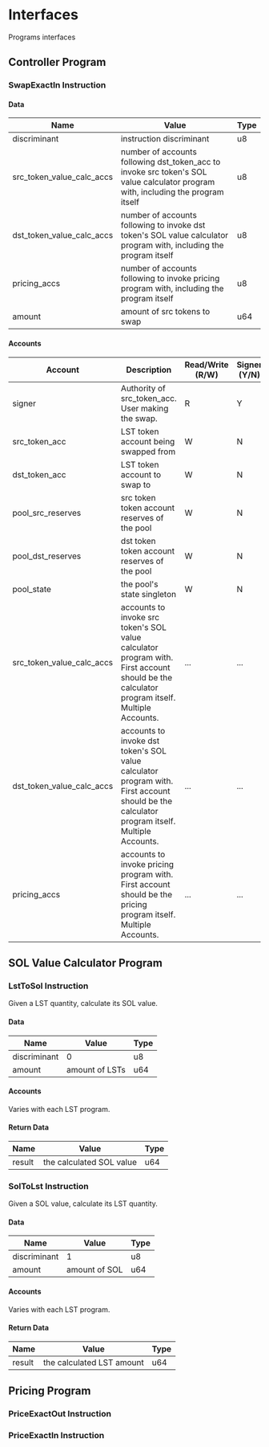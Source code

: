 # Interfaces

Programs interfaces

## Controller Program

### SwapExactIn Instruction

#### Data

| Name | Value | Type |
| -- | -- | -- |
| discriminant | instruction discriminant | u8 |
| src_token_value_calc_accs | number of accounts following dst_token_acc to invoke src token's SOL value calculator program with, including the program itself | u8 |
| dst_token_value_calc_accs | number of accounts following to invoke dst token's SOL value calculator program with, including the program itself | u8 |
| pricing_accs | number of accounts following to invoke pricing program with, including the program itself | u8 |
| amount | amount of src tokens to swap | u64 |

#### Accounts

| Account | Description | Read/Write (R/W) | Signer (Y/N) |
| -- | -- | -- | -- |
| signer | Authority of src_token_acc. User making the swap. | R | Y |
| src_token_acc | LST token account being swapped from | W | N |
| dst_token_acc | LST token account to swap to | W | N |
| pool_src_reserves | src token token account reserves of the pool | W | N |
| pool_dst_reserves | dst token token account reserves of the pool | W | N |
| pool_state | the pool's state singleton | W | N |
| src_token_value_calc_accs | accounts to invoke src token's SOL value calculator program with. First account should be the calculator program itself. Multiple Accounts. | ... | ... |
| dst_token_value_calc_accs | accounts to invoke dst token's SOL value calculator program with. First account should be the calculator program itself. Multiple Accounts. | ... | ... |
| pricing_accs | accounts to invoke pricing program with. First account should be the pricing program itself. Multiple Accounts. | ... | ... |

## SOL Value Calculator Program

### LstToSol Instruction

Given a LST quantity, calculate its SOL value.

#### Data

| Name | Value | Type |
| -- | -- | -- |
| discriminant | 0 | u8 |
| amount | amount of LSTs | u64 |

#### Accounts

Varies with each LST program.

#### Return Data

| Name | Value | Type |
| -- | -- | -- |
| result | the calculated SOL value | u64 |

### SolToLst Instruction

Given a SOL value, calculate its LST quantity.

#### Data

| Name | Value | Type |
| -- | -- | -- |
| discriminant | 1 | u8 |
| amount | amount of SOL | u64 |

#### Accounts

Varies with each LST program.

#### Return Data

| Name | Value | Type |
| -- | -- | -- |
| result | the calculated LST amount | u64 |

## Pricing Program

### PriceExactOut Instruction

### PriceExactIn Instruction
